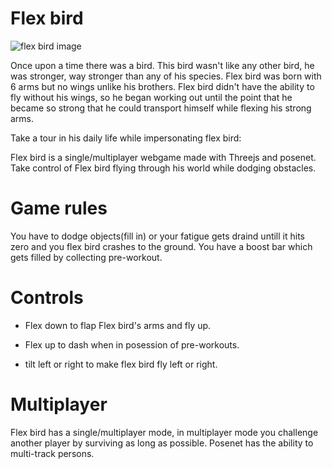 # Flex bird 

![flex bird image](http://i.imgur.com/4YmAEoRr.jpg)

Once upon a time there was a bird. This bird wasn't like any other bird,
he was stronger, way stronger than any of his species. Flex bird was born
with 6 arms but no wings unlike his brothers. 
Flex bird didn't have the ability to fly without his wings, so he began
working out until the point that he became so strong that he could transport
himself while flexing his strong arms.

Take a tour in his daily life while impersonating flex bird:

Flex bird is a single/multiplayer webgame made with Threejs and posenet. 
Take control of Flex bird flying through his world while dodging obstacles.

# Game rules
You have to dodge objects(fill in) or your fatigue gets draind untill 
it hits zero and you flex bird crashes to the ground.
You have a boost bar which gets filled by collecting pre-workout.

# Controls

- Flex down to flap Flex bird's arms and fly up.

- Flex up to dash when in posession of pre-workouts.

- tilt left or right to make flex bird fly left or right.


# Multiplayer
Flex bird has a single/multiplayer mode, in multiplayer mode you challenge another player by surviving as long as possible. Posenet has the ability to multi-track persons.


